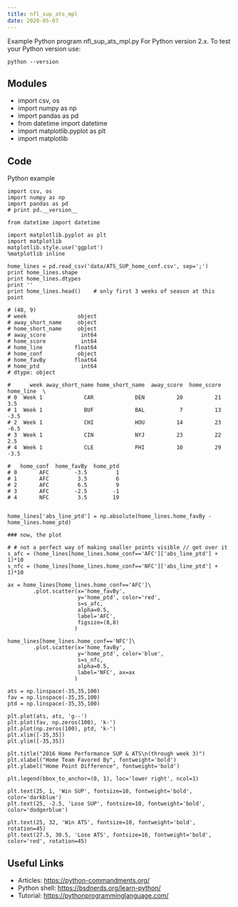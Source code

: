```yaml
---
title: nfl_sup_ats_mpl
date: 2020-05-07
---
```

Example Python program nfl_sup_ats_mpl.py
For Python version 2.x.
To test your Python version use:

    python --version

## Modules

* import csv, os
* import numpy as np
* import pandas as pd
* from datetime import datetime
* import matplotlib.pyplot as plt
* import matplotlib

## Code

Python example

    import csv, os
    import numpy as np
    import pandas as pd
    # print pd.__version__
    
    from datetime import datetime
    
    import matplotlib.pyplot as plt
    import matplotlib
    matplotlib.style.use('ggplot')
    %matplotlib inline
    
    home_lines = pd.read_csv('data/ATS_SUP_home_conf.csv', sep=';')
    print home_lines.shape
    print home_lines.dtypes
    print ''
    print home_lines.head()    # only first 3 weeks of season at this point
    
    # (48, 9)
    # week                object
    # away_short_name     object
    # home_short_name     object
    # away_score           int64
    # home_score           int64
    # home_line          float64
    # home_conf           object
    # home_favBy         float64
    # home_ptd             int64
    # dtype: object
    
    #      week away_short_name home_short_name  away_score  home_score  home_line  \
    # 0  Week 1             CAR             DEN          20          21        3.5   
    # 1  Week 1             BUF             BAL           7          13       -3.5   
    # 2  Week 1             CHI             HOU          14          23       -6.5   
    # 3  Week 1             CIN             NYJ          23          22        2.5   
    # 4  Week 1             CLE             PHI          10          29       -3.5   
    
    #   home_conf  home_favBy  home_ptd  
    # 0       AFC        -3.5         1  
    # 1       AFC         3.5         6  
    # 2       AFC         6.5         9  
    # 3       AFC        -2.5        -1  
    # 4       NFC         3.5        19 
    
    
    home_lines['abs_line_ptd'] = np.absolute(home_lines.home_favBy - home_lines.home_ptd)
    
    ### now, the plot
    
    # # not a perfect way of making smaller points visible // get over it
    s_afc = (home_lines[home_lines.home_conf=='AFC']['abs_line_ptd'] + 1)*10
    s_nfc = (home_lines[home_lines.home_conf=='NFC']['abs_line_ptd'] + 1)*10
    
    ax = home_lines[home_lines.home_conf=='AFC']\
            .plot.scatter(x='home_favBy', 
                          y='home_ptd', color='red',
                          s=s_afc,
                          alpha=0.5,
                          label='AFC',
                          figsize=(8,8)
                         )
        
    home_lines[home_lines.home_conf=='NFC']\
            .plot.scatter(x='home_favBy', 
                          y='home_ptd', color='blue',
                          s=s_nfc,
                          alpha=0.5,
                          label='NFC', ax=ax
                         )
    
    ats = np.linspace(-35,35,100)
    fav = np.linspace(-35,35,100)
    ptd = np.linspace(-35,35,100)
    
    plt.plot(ats, ats, 'g--')
    plt.plot(fav, np.zeros(100), 'k-')
    plt.plot(np.zeros(100), ptd, 'k-')
    plt.xlim([-35,35])
    plt.ylim([-35,35])
    
    plt.title("2016 Home Performance SUP & ATS\n(through week 3)")
    plt.xlabel("Home Team Favored By", fontweight='bold')
    plt.ylabel("Home Point Difference", fontweight='bold')
    
    plt.legend(bbox_to_anchor=(0, 1), loc='lower right', ncol=1)
    
    plt.text(25, 1, 'Win SUP', fontsize=10, fontweight='bold', color='darkblue')
    plt.text(25, -2.5, 'Lose SUP', fontsize=10, fontweight='bold', color='dodgerblue')
    
    plt.text(25, 32, 'Win ATS', fontsize=10, fontweight='bold', rotation=45)
    plt.text(27.5, 30.5, 'Lose ATS', fontsize=10, fontweight='bold', color='red', rotation=45)
    

## Useful Links

- Articles: https://python-commandments.org/
- Python shell: https://bsdnerds.org/learn-python/
- Tutorial: https://pythonprogramminglanguage.com/
